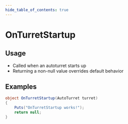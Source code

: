 ```yaml
---
hide_table_of_contents: true
---
```


# OnTurretStartup

## Usage

* Called when an autoturret starts up
* Returning a non-null value overrides default behavior

## Examples

```csharp title=""
object OnTurretStartup(AutoTurret turret)
{
    Puts("OnTurretStartup works!");
    return null;
}
```
